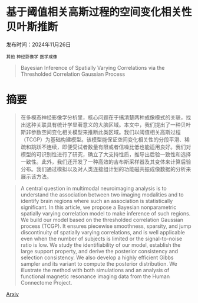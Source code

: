# 基于阈值相关高斯过程的空间变化相关性贝叶斯推断

发布时间：2024年11月26日

`其他` `神经影像学` `医学成像`

> Bayesian Inference of Spatially Varying Correlations via the Thresholded Correlation Gaussian Process

# 摘要

> 在多模态神经影像学分析里，核心问题在于搞清楚两种成像模式的关联，找出这种关联具有统计学显著意义的大脑区域。本文中，我们提出了一种贝叶斯非参数空间变化相关模型来推断此类区域。我们以阈值相关高斯过程（TCGP）为基础构建模型。该模型能保证空间变化相关性的分段平滑、稀疏和跳跃不连续，即便受试者数量有限或者信噪比低也能适用良好。我们对模型的可识别性进行了研究，确立了大支持性质，推导出后验一致性和选择一致性。此外，我们还开发了一种高效的吉布斯采样器及其变体来计算后验分布。我们通过模拟以及对人类连接组计划的功能磁共振成像数据的分析来展示该方法。

> A central question in multimodal neuroimaging analysis is to understand the association between two imaging modalities and to identify brain regions where such an association is statistically significant. In this article, we propose a Bayesian nonparametric spatially varying correlation model to make inference of such regions. We build our model based on the thresholded correlation Gaussian process (TCGP). It ensures piecewise smoothness, sparsity, and jump discontinuity of spatially varying correlations, and is well applicable even when the number of subjects is limited or the signal-to-noise ratio is low. We study the identifiability of our model, establish the large support property, and derive the posterior consistency and selection consistency. We also develop a highly efficient Gibbs sampler and its variant to compute the posterior distribution. We illustrate the method with both simulations and an analysis of functional magnetic resonance imaging data from the Human Connectome Project.

[Arxiv](https://arxiv.org/abs/2411.18012)